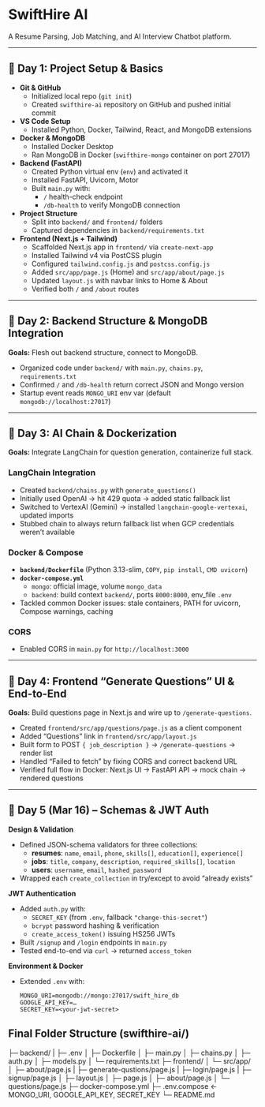 # SwiftHire AI

A Resume Parsing, Job Matching, and AI Interview Chatbot platform.

---

## 📅 Day 1: Project Setup & Basics

- **Git & GitHub**  
  - Initialized local repo (`git init`)  
  - Created `swifthire-ai` repository on GitHub and pushed initial commit  
- **VS Code Setup**  
  - Installed Python, Docker, Tailwind, React, and MongoDB extensions  
- **Docker & MongoDB**  
  - Installed Docker Desktop  
  - Ran MongoDB in Docker (`swifthire-mongo` container on port 27017)  
- **Backend (FastAPI)**  
  - Created Python virtual env (`env`) and activated it  
  - Installed FastAPI, Uvicorn, Motor  
  - Built `main.py` with:  
    - `/` health-check endpoint  
    - `/db-health` to verify MongoDB connection  
- **Project Structure**  
  - Split into `backend/` and `frontend/` folders  
  - Captured dependencies in `backend/requirements.txt`  
- **Frontend (Next.js + Tailwind)**  
  - Scaffolded Next.js app in `frontend/` via `create-next-app`  
  - Installed Tailwind v4 via PostCSS plugin  
  - Configured `tailwind.config.js` and `postcss.config.js`  
  - Added `src/app/page.js` (Home) and `src/app/about/page.js`  
  - Updated `layout.js` with navbar links to Home & About  
  - Verified both `/` and `/about` routes  

---

## 📅 Day 2: Backend Structure & MongoDB Integration

**Goals:** Flesh out backend structure, connect to MongoDB.

- Organized code under `backend/` with `main.py`, `chains.py`, `requirements.txt`  
- Confirmed `/` and `/db-health` return correct JSON and Mongo version  
- Startup event reads `MONGO_URI` env var (default `mongodb://localhost:27017`)  

---

## 📅 Day 3: AI Chain & Dockerization

**Goals:** Integrate LangChain for question generation, containerize full stack.

### LangChain Integration

- Created `backend/chains.py` with `generate_questions()`  
- Initially used OpenAI → hit 429 quota → added static fallback list  
- Switched to VertexAI (Gemini) → installed `langchain-google-vertexai`, updated imports  
- Stubbed chain to always return fallback list when GCP credentials weren’t available  

### Docker & Compose

- **`backend/Dockerfile`** (Python 3.13-slim, `COPY`, `pip install`, `CMD uvicorn`)  
- **`docker-compose.yml`**  
  - `mongo`: official image, volume `mongo_data`  
  - `backend`: build context `backend/`, ports `8000:8000`, env_file `.env`  
- Tackled common Docker issues: stale containers, PATH for uvicorn, Compose warnings, caching  

### CORS

- Enabled CORS in `main.py` for `http://localhost:3000`  

---

## 📅 Day 4: Frontend “Generate Questions” UI & End-to-End

**Goals:** Build questions page in Next.js and wire up to `/generate-questions`.

- Created `frontend/src/app/questions/page.js` as a client component  
- Added “Questions” link in `frontend/src/app/layout.js`  
- Built form to POST `{ job_description }` → `/generate-questions` → render list  
- Handled “Failed to fetch” by fixing CORS and correct backend URL  
- Verified full flow in Docker: Next.js UI → FastAPI API → mock chain → rendered questions  

---

## 📅 Day 5 (Mar 16) – Schemas & JWT Auth

**Design & Validation**  
- Defined JSON-schema validators for three collections:  
  - **resumes**: `name`, `email`, `phone`, `skills[]`, `education[]`, `experience[]`  
  - **jobs**: `title`, `company`, `description`, `required_skills[]`, `location`  
  - **users**: `username`, `email`, `hashed_password`  
- Wrapped each `create_collection` in try/except to avoid “already exists”

**JWT Authentication**  
- Added `auth.py` with:  
  - `SECRET_KEY` (from `.env`, fallback `"change-this-secret"`)  
  - `bcrypt` password hashing & verification  
  - `create_access_token()` issuing HS256 JWTs  
- Built `/signup` and `/login` endpoints in `main.py`  
- Tested end-to-end via `curl` → returned `access_token`

**Environment & Docker**  
- Extended `.env` with:  
  ```dotenv
  MONGO_URI=mongodb://mongo:27017/swift_hire_db
  GOOGLE_API_KEY=…
  SECRET_KEY=<your‐jwt‐secret>

## Final Folder Structure (swifthire-ai/)
├─ backend/
|  ├─ .env
│  ├─ Dockerfile
│  ├─ main.py
│  ├─ chains.py
│  ├─ auth.py
│  ├─ models.py
│  └─ requirements.txt
├─ frontend/
│  └─ src/app/
│     ├─ about/page.js
|     ├─ generate-qustions/page.js
|     ├─ login/page.js
|     ├─ signup/page.js
│     ├─ layout.js
│     ├─ page.js
│     ├─ about/page.js
│     └─ questions/page.js
├─ docker-compose.yml
├─ .env.compose           ← MONGO_URI, GOOGLE_API_KEY, SECRET_KEY
└─ README.md
